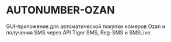 # AUTONUMBER-OZAN
GUI-приложение для автоматической покупки номеров Ozan и получения SMS через API Tiger SMS, Reg-SMS и SMSLive.
